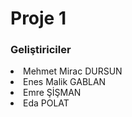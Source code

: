 # Proje 1

### Geliştiriciler
<li>Mehmet Mirac DURSUN</li>
<li>Enes Malik GABLAN</li>    
<li>Emre ŞİŞMAN</li>
<li>Eda POLAT</li>


